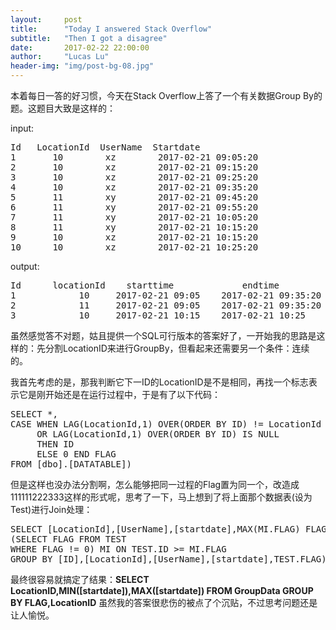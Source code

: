 ```yaml
---
layout:     post
title:      "Today I answered Stack Overflow"
subtitle:   "Then I got a disagree"
date:       2017-02-22 22:00:00
author:     "Lucas Lu"
header-img: "img/post-bg-08.jpg"
---
```


<p>本着每日一答的好习惯，今天在Stack Overflow上答了一个有关数据Group By的题。这题目大致是这样的：</p>

<p>input:</p>

<pre>
Id   LocationId  UserName  Startdate
1       10        xz        2017-02-21 09:05:20
2       10        xz        2017-02-21 09:15:20
3       10        xz        2017-02-21 09:25:20
4       10        xz        2017-02-21 09:35:20
5       11        xy        2017-02-21 09:45:20
6       11        xy        2017-02-21 09:55:20
7       11        xy        2017-02-21 10:05:20
8       11        xy        2017-02-21 10:15:20
9       10        xz        2017-02-21 10:15:20
10      10        xz        2017-02-21 10:25:20
</pre>

<p>output:</p>

<pre>
Id      locationId    starttime             endtime   
1            10     2017-02-21 09:05    2017-02-21 09:35:20            
2            11     2017-02-21 09:05    2017-02-21 09:35:20  
3            10     2017-02-21 10:15    2017-02-21 10:25     
</pre>

<p>虽然感觉答不对题，姑且提供一个SQL可行版本的答案好了，一开始我的思路是这样的：先分割LocationID来进行GroupBy，但看起来还需要另一个条件：连续的。</p>

<p>我首先考虑的是，那我判断它下一ID的LocationID是不是相同，再找一个标志表示它是刚开始还是在运行过程中，于是有了以下代码：</p>

<pre>
SELECT *,
CASE WHEN LAG(LocationId,1) OVER(ORDER BY ID) != LocationId 
     OR LAG(LocationId,1) OVER(ORDER BY ID) IS NULL
     THEN ID
     ELSE 0 END FLAG
FROM [dbo].[DATATABLE])
</pre>

<p>但是这样也没办法分割啊，怎么能够把同一过程的Flag置为同一个，改造成111111222333这样的形式呢，思考了一下，马上想到了将上面那个数据表(设为Test)进行Join处理：</p>
<pre>
SELECT [LocationId],[UserName],[startdate],MAX(MI.FLAG) FLAG FROM TEST JOIN
(SELECT FLAG FROM TEST
WHERE FLAG != 0) MI ON TEST.ID >= MI.FLAG
GROUP BY [ID],[LocationId],[UserName],[startdate],TEST.FLAG)
</pre>

<p>最终很容易就搞定了结果：<strong>SELECT LocationID,MIN([startdate]),MAX([startdate]) FROM GroupData GROUP BY FLAG,LocationID</strong>
虽然我的答案很悲伤的被点了个沉贴，不过思考问题还是让人愉悦。</p>
